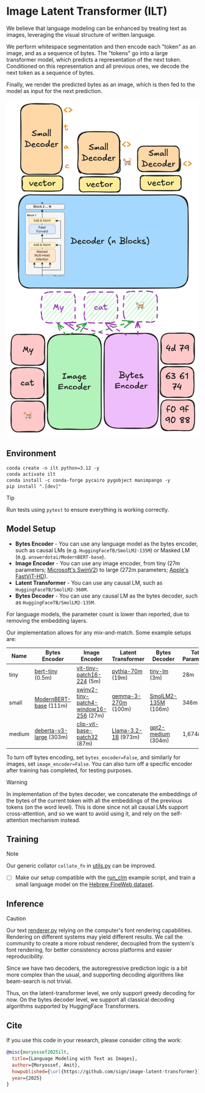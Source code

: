 # Image Latent Transformer (ILT)

We believe that language modeling can be enhanced by treating text as images,
leveraging the visual structure of written language.

We perform whitespace segmentation and then encode each "token" as an image, and as a sequence of bytes.
The "tokens" go into a large transformer model, which predicts a representation of the next token.
Conditioned on this representation and all previous ones, we decode the next token as a sequence of bytes.

Finally, we render the predicted bytes as an image, which is then fed to the model as input for the next prediction.

![Model Architecture](./assets/architecture.png)


## Environment

```shell
conda create -n ilt python=3.12 -y
conda activate ilt
conda install -c conda-forge pycairo pygobject manimpango -y
pip install ".[dev]"
```

> [!TIP]
> Run tests using `pytest` to ensure everything is working correctly.

## Model Setup

- **Bytes Encoder** - You can use any language model as the bytes encoder,
  such as causal LMs (e.g. `HuggingFaceTB/SmolLM2-135M`) or Masked LM (e.g. `answerdotai/ModernBERT-base`).
- **Image Encoder** - You can use any image encoder, from
  tiny (27m parameters; [Microsoft's SwinV2](https://huggingface.co/microsoft/swinv2-tiny-patch4-window16-256)) to
  large (272m parameters; [Apple's FastViT-HD](https://huggingface.co/kevin510/fast-vit-hd)).
- **Latent Transformer** - You can use any causal LM, such as `HuggingFaceTB/SmolLM2-360M`.
- **Bytes Decoder** - You can use any causal LM as the bytes decoder, such as `HuggingFaceTB/SmolLM2-135M`.

For language models, the parameter count is lower than reported, due to removing the embedding layers.

Our implementation allows for any mix-and-match. Some example setups are:

| Name   | Bytes Encoder                                                                | Image Encoder                                                                                             | Latent Transformer                                                    | Bytes Decoder                                                             | Total Parameters |
|--------|------------------------------------------------------------------------------|-----------------------------------------------------------------------------------------------------------|-----------------------------------------------------------------------|---------------------------------------------------------------------------|------------------|
| tiny   | [bert-tiny](https://huggingface.co/prajjwal1/bert-tiny) (0.5m)               | [vit-tiny-patch16-224](https://huggingface.co/WinKawaks/vit-tiny-patch16-224) (5m)                        | [pythia-70m](https://huggingface.co/EleutherAI/pythia-70m) (19m)      | [tiny-lm](sbintuitions/tiny-lm) (3m)                                      | 28m              |
| small  | [ModernBERT-base](https://huggingface.co/answerdotai/ModernBERT-base) (111m) | [swinv2-tiny-patch4-window16-256](https://huggingface.co/microsoft/swinv2-tiny-patch4-window16-256) (27m) | [gemma-3-270m](https://huggingface.co/google/gemma-3-270m) (100m)     | [SmolLM2-135M](https://huggingface.co/HuggingFaceTB/SmolLM2-135M) (106m)  | 346m             |
| medium | [deberta-v3-large](https://huggingface.co/microsoft/deberta-v3-large) (303m) | [clip-vit-base-patch32](https://huggingface.co/openai/clip-vit-base-patch32) (87m)                        | [Llama-3.2-1B](https://huggingface.co/meta-llama/Llama-3.2-1B) (973m) | [gpt2-medium](https://huggingface.co/openai-community/gpt2-medium) (304m) | 1,674m           |

To turn off bytes encoding, set `bytes_encoder=False`, and similarly for images, set `image_encoder=False`.
You can also turn off a specific encoder after training has completed, for testing purposes.

> [!WARNING]  
> In implementation of the bytes decoder, we concatenate the embeddings of the bytes of the current token with
> all the embeddings of the previous tokens (on the word level). This is done since not all causal LMs support
> cross-attention, and so we want to avoid using it, and rely on the self-attention mechanism instead.

## Training

> [!NOTE]  
> Our generic collator `collate_fn` in [utils.py](./image_latent_transformer/utils.py) can be improved.

- [ ] Make our setup compatible with
  the [run_clm](https://github.com/huggingface/transformers/tree/main/examples/pytorch/language-modeling) example
  script, and train a small language model on
  the [Hebrew FineWeb dataset](https://huggingface.co/datasets/HuggingFaceFW/fineweb-2/viewer/heb_Hebr).


## Inference

> [!CAUTION]
> Our text [renderer.py](./image_latent_transformer/renderer.py) relying on the computer's font rendering capabilities.
> Rendering on different systems may yield different results.
> We call the community to create a more robust renderer, decoupled from the system's font rendering,
> for better consistency across platforms and easier reproducibility.

Since we have two decoders, the autoregressive prediction logic is a bit more complex than the usual,
and supporting decoding algorithms like beam-search is not trivial.

Thus, on the latent-transformer level, we only support greedy decoding for now.
On the bytes decoder level, we support all classical decoding algorithms supported by HuggingFace Transformers.

## Cite

If you use this code in your research, please consider citing the work:

```bibtex
@misc{moryossef2025ilt,
  title={Language Modeling with Text as Images},
  author={Moryossef, Amit},
  howpublished={\url{https://github.com/sign/image-latent-transformer}},
  year={2025}
}
```